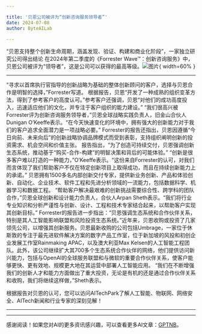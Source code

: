 ```yaml
---

title: '贝恩公司被评为“创新咨询服务领导者”'
date: 2024-07-08
author: ByteAILab

---
```


“贝恩支持整个创新生命周期，涵盖发现、验证、构建和商业化阶段”，一家独立研究公司得出结论
在2024年第二季度的《Forrester Wave™：创新咨询服务》中，贝恩公司被评为“领导者”，这是公司可以获得的最高等级。![图片](https://ai-techpark.com/wp-content/uploads/2024/07/Bain--960x540.jpg){ width=60% }

---
“寻求以首席执行官指导的创新战略为基础的整体创新顾问的客户，选择与贝恩合作是明智的选择，”Forrester写道。
根据报告，贝恩“开发了一种成熟的组织变革方法，得到了参考客户的高度认可。”参考客户还强调，贝恩“对他们的成功高度投入，迅速适应他们的文化，并专注于客户组织的能力建设。”
“我们很高兴被Forrester评为创新咨询服务领导者，”贝恩全球战略实践负责人，旧金山合伙人Dunigan O’Keeffe表示。“在今天快速变化的环境中，拥有强大的创新能力对于我们的客户追求全面潜力是一项战略必要。”
Forrester的报告还指出，贝恩因遵循“今日向前、未来向后”的创新战略协调品牌模式而受到表彰，支持组织阐明创新的投资需求、机会空间和价值主张。
报告指出，“为了创造可持续交付，贝恩强调创新生态系统，推动基于“购买-合作-构建”的明智决策和背后的可能体验。”
“创新是很多客户难以打造的一种能力，”O’Keeffe表示。“这份来自Forrester的认可，对我们而言体现了我们帮助客户不仅在特定创新项目上取得成功，而且在持续创新能力上的承诺。”
贝恩拥有1500多名内部创新交付专家，提供新业务创新、产品和体验创新、自动化、企业技术、软件工程和先进分析领域的一流能力，包括数据科学、机器学习和数据工程。
“帮助客户解决最艰难的创新挑战需要综合性、跨学科的团队合作，”贝恩全球创新和设计能力负责人，合伙人Arpan Sheth表示。“我们将行业专业知识和分析严谨性与创新、设计、工程和技术专家结合起来，以帮助客户实现其创新目标。”
Forrester的报告进一步指出：“贝恩强调生态系统和合作伙伴关系，特别是其人工智能影响联盟和风险投资生态系统。”近年来，贝恩收购或投资了几家领先公司，以增强其创新服务。贝恩最新收购的公司包括Umbrage，一家位于休斯敦的专注于最先进软件解决方案的数字产品工作室，位于新加坡的风投和初创企业发展工作室Rainmaking APAC，以及澳大利亚Max Kelsen的人工智能工程团队。此外，该公司继续扩大其700多个生态系统合作伙伴的网络，他们提供访问新兴能力，包括与OpenAI的全球服务联盟和与微软的重要合作伙伴关系，使客户能够更快、更有效地、规模更大地在其运营中部署人工智能应用。
“我们在不断增强我们的创新人才和能力方面做出了重大投资，无论是有机的还是通过合作伙伴关系和收购，我们将继续这样做，”Sheth表示。

根据报告对贝恩的认可，您可以访问AITechPark了解人工智能、物联网、网络安全、AITech新闻和行业专家的深刻见解！

---
---
感谢阅读！如果您对AI的更多资讯感兴趣，可以查看更多AI文章：[GPTNB](https://gptnb.com)。